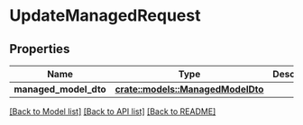 # UpdateManagedRequest

## Properties

Name | Type | Description | Notes
------------ | ------------- | ------------- | -------------
**managed_model_dto** | [**crate::models::ManagedModelDto**](ManagedModelDto.md) |  | 

[[Back to Model list]](../README.md#documentation-for-models) [[Back to API list]](../README.md#documentation-for-api-endpoints) [[Back to README]](../README.md)


